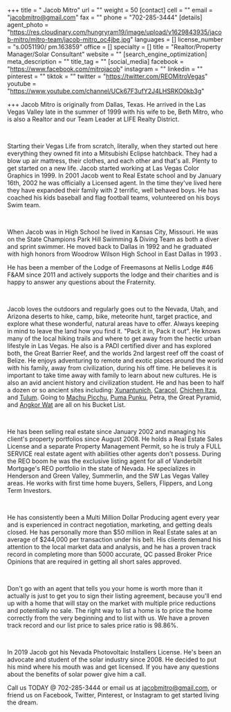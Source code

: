 +++
title = " Jacob Mitro"
url = ""
weight = 50
[contact]
cell = ""
email = "jacobmitro@gmail.com"
fax = ""
phone = "702-285-3444"
[details]
agent_photo = "https://res.cloudinary.com/hungryram19/image/upload/v1629843935/jacob-mitro/mitro-team/jacob-mitro_oc4jbe.jpg"
languages = []
license_number = "s.0051190/ pm.163859"
office = []
specialty = []
title = "Realtor/Property Manager/Solar Consultant"
website = ""
[search_engine_optimization]
meta_description = ""
title_tag = ""
[social_media]
facebook = "https://www.facebook.com/mitrojacob"
instagram = ""
linkedin = ""
pinterest = ""
tiktok = ""
twitter = "https://twitter.com/REOMitroVegas"
youtube = "https://www.youtube.com/channel/UCk67F3ufY2J4LHSRKO0kb3g"

+++
Jacob Mitro is originally from Dallas, Texas. He arrived in the Las Vegas Valley late in the summer of 1999 with his wife to be, Beth Mitro, who is also a Realtor and our Team Leader at LIFE Realty District.

​

Starting their Vegas Life from scratch, literally, when they started out here everything they owned fit into a Mitsubishi Eclipse hatchback. They had a blow up air mattress, their clothes, and each other and that's all. Plenty to get started on a new life. Jacob started working at Las Vegas Color Graphics in 1999. In 2001 Jacob went to Real Estate school and by January 16th, 2002 he was officially a Licensed agent. In the time they've lived here they have expanded their family with 2 terrific, well behaved boys. He has coached his kids baseball and flag football teams, volunteered on his boys Swim team.

​

When Jacob was in High School he lived in Kansas City, Missouri. He was on the State Champions Park Hill Swimming & Diving Team as both a diver and sprint swimmer. He moved back to Dallas in 1992 and he graduated with high honors from Woodrow Wilson High School in East Dallas in 1993 .

He has been a member of the Lodge of Freemasons at Nellis Lodge #46 F&AM since 2011 and actively supports the lodge and their charities and is happy to answer any questions about the Fraternity.

​

Jacob loves the outdoors and regularly goes out to the Nevada, Utah, and Arizona deserts to hike, camp, bike, meteorite hunt, target practice, and explore what these wonderful, natural areas have to offer. Always keeping in mind to leave the land how you find it. "Pack it in, Pack it out". He knows many of the local hiking trails and where to get away from the hectic urban lifestyle in Las Vegas. He also is a PADI certified diver and has explored both, the Great Barrier Reef, and the worlds 2nd largest reef off the coast of Belize. He enjoys adventuring to remote and exotic places around the world with his family, away from civilization, during his off time. He believes it is important to take time away with family to learn about new cultures. He is also an avid ancient history and civilization student. He and has been to half a dozen or so ancient sites including: [Xunantunich](https://www.youtube.com/watch?v=gd4XUZj7l6I), [Caracol](https://www.youtube.com/watch?v=ZPrzp4n7Hho), [Chichen Itza](https://www.youtube.com/watch?v=jYRqHqHmb74), and [Tulum](https://www.youtube.com/watch?v=-DJfBk0Zq4g). Going to [Machu Picchu](https://www.youtube.com/watch?v=Zk9J5xnTVMA), [Puma Punku](https://hiddenincatours.com/), Petra, the Great Pyramid, and [Angkor Wat](https://en.wikipedia.org/wiki/Angkor_Wat) are all on his Bucket List.

​

He has been selling real estate since January 2002 and managing his client's property portfolios since August 2008. He holds a Real Estate Sales License and a separate Property Management Permit, so he is truly a FULL SERVICE real estate agent with abilities other agents don't possess. During the REO boom he was the exclusive listing agent for all of Vanderbilt Mortgage's REO portfolio in the state of Nevada. He specializes in Henderson and Green Valley, Summerlin, and the SW Las Vegas Valley areas. He works with first time home buyers, Sellers, Flippers, and Long Term Investors.

​

He has consistently been a Multi Million Dollar Producing agent every year and is experienced in contract negotiation, marketing, and getting deals closed. He has personally more than $50 million in Real Estate sales at an average of $244,000 per transaction under his belt. His clients demand his attention to the local market data and analysis, and he has a proven track record in completing more than 5000 accurate, QC passed Broker Price Opinions that are required in getting all short sales approved.

​

Don't go with an agent that tells you your home is worth more than it actually is just to get you to sign their listing agreement, because you'll end up with a home that will stay on the market with multiple price reductions and potentially no sale. The right way to list a home is to price the home correctly from the very beginning and to list with us. We have a proven track record and our list price to sales price ratio is 98.86%.

​

In 2019 Jacob got his Nevada Photovoltaic Installers License. He's been an advocate and student of the solar industry since 2008. He decided to put his mind where his mouth was and get licensed. If you have any questions about the benefits of solar power give him a call.

Call us TODAY @ 702-285-3444 or email us at [jacobmitro@gmail.com](mailto:jacobmitro@gmail.com), or friend us on Facebook, Twitter, Pinterest, or Instagram to get started living the dream.